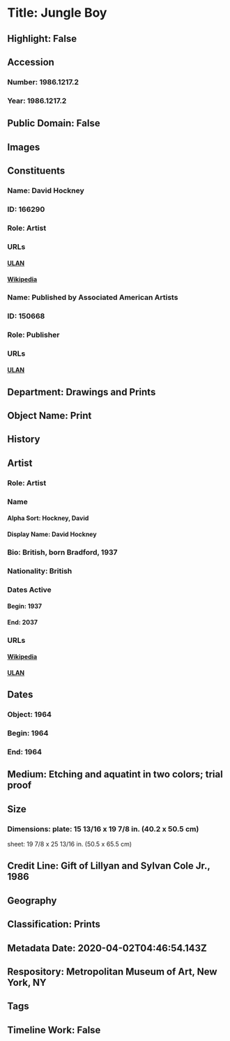 # Title: Jungle Boy
## Highlight: False
## Accession
### Number: 1986.1217.2
### Year: 1986.1217.2
## Public Domain: False
## Images
## Constituents
### Name: David Hockney
### ID: 166290
### Role: Artist
### URLs
#### [ULAN](http://vocab.getty.edu/page/ulan/500017273)
#### [Wikipedia](https://www.wikidata.org/wiki/Q159907)
### Name: Published by Associated American Artists
### ID: 150668
### Role: Publisher
### URLs
#### [ULAN](http://vocab.getty.edu/page/ulan/500303714)
## Department: Drawings and Prints
## Object Name: Print
## History
## Artist
### Role: Artist
### Name
#### Alpha Sort: Hockney, David
#### Display Name: David Hockney
### Bio: British, born Bradford, 1937
### Nationality: British
### Dates Active
#### Begin: 1937
#### End: 2037
### URLs
#### [Wikipedia](https://www.wikidata.org/wiki/Q159907)
#### [ULAN](http://vocab.getty.edu/page/ulan/500017273)
## Dates
### Object: 1964
### Begin: 1964
### End: 1964
## Medium: Etching and aquatint in two colors; trial proof
## Size
### Dimensions: plate: 15 13/16 x 19 7/8 in. (40.2 x 50.5 cm)
sheet: 19 7/8 x 25 13/16 in. (50.5 x 65.5 cm)
## Credit Line: Gift of Lillyan and Sylvan Cole Jr., 1986
## Geography
## Classification: Prints
## Metadata Date: 2020-04-02T04:46:54.143Z
## Respository: Metropolitan Museum of Art, New York, NY
## Tags
## Timeline Work: False